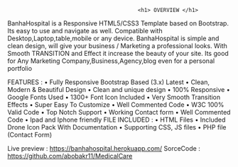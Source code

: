                                              <h1> OVERVIEW </h1>
BanhaHospital is a Responsive HTML5/CSS3 Template based on Bootstrap. Its easy to use and navigate as well. Compatible with Desktop,Laptop,table,mobile or any device. BanhaHospital is simple and clean design, will give your business / Marketing a professional looks. With Smooth TRANSITION and Effect it increase the beauty of your site. Its good for Any Marketing Company,Business,Agency,blog even for a personal portfolio


FEATURES :
•	Fully Responsive Bootstrap Based (3.x) Latest
•	Clean, Modern & Beautiful Design
•	Clean and unique design
•	100% Responsive
•	Google Fonts Used
•	1300+ Font Icon Included
•	Very Smooth Transition Effects
•	Super Easy To Customize
•	Well Commented Code
•	W3C 100% Valid Code
•	Top Notch Support
•	Working Contact form
•	Well Commented Code
•	Ipad and Iphone friendly
FILE INCLUDED :
•	HTML Files
•	Included Drone Icon Pack With Documentation
•	Supporting CSS, JS files
•	PHP file (Contact Form)



Live preview : https://banhahospital.herokuapp.com/
SorceCode : https://github.com/abobakr11/MedicalCare

